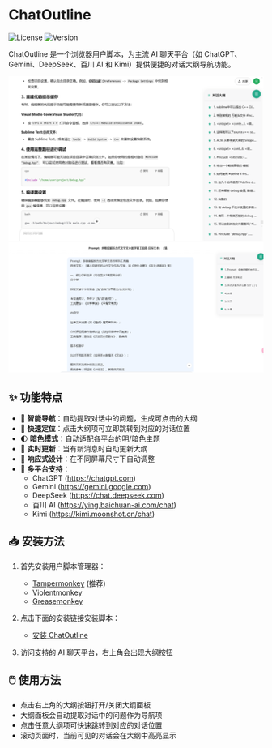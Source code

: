 # ChatOutline

![License](https://img.shields.io/badge/license-AGPL--3.0-blue)
![Version](https://img.shields.io/badge/version-1.4-green)

ChatOutline 是一个浏览器用户脚本，为主流 AI 聊天平台（如 ChatGPT、Gemini、DeepSeek、百川 AI 和 Kimi）提供便捷的对话大纲导航功能。

![ChatOutline 预览](https://raw.githubusercontent.com/yviscool/ChatOutline/main/screenshots/chatgpt.png)
![ChatOutline 预览](https://raw.githubusercontent.com/yviscool/ChatOutline/main/screenshots/deepseek.png)
## ✨ 功能特点

- 🧭 **智能导航**：自动提取对话中的问题，生成可点击的大纲
- 🎯 **快速定位**：点击大纲项可立即跳转到对应的对话位置
- 🌓 **暗色模式**：自动适配各平台的明/暗色主题
- 🔄 **实时更新**：当有新消息时自动更新大纲
- 📱 **响应式设计**：在不同屏幕尺寸下自动调整
- 🔌 **多平台支持**：
  - ChatGPT (https://chatgpt.com)
  - Gemini (https://gemini.google.com)
  - DeepSeek (https://chat.deepseek.com)
  - 百川 AI (https://ying.baichuan-ai.com/chat)
  - Kimi (https://kimi.moonshot.cn/chat)

## 📥 安装方法

1. 首先安装用户脚本管理器：
   - [Tampermonkey](https://www.tampermonkey.net/) (推荐)
   - [Violentmonkey](https://violentmonkey.github.io/)
   - [Greasemonkey](https://www.greasespot.net/)

2. 点击下面的安装链接安装脚本：
   - [安装 ChatOutline](https://greasyfork.org/zh-CN/scripts/529962-gpt-%E5%A4%A7%E7%BA%B2%E7%94%9F%E6%88%90%E5%99%A8)

3. 访问支持的 AI 聊天平台，右上角会出现大纲按钮

## 🖱️ 使用方法

- 点击右上角的大纲按钮打开/关闭大纲面板
- 大纲面板会自动提取对话中的问题作为导航项
- 点击任意大纲项可快速跳转到对应的对话位置
- 滚动页面时，当前可见的对话会在大纲中高亮显示

